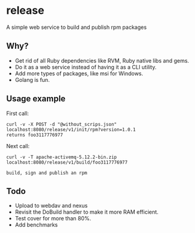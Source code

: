 # release
A simple web service to build and publish rpm packages 

## Why?

* Get rid of all Ruby dependencies like RVM, Ruby native libs and gems.
* Do it as a web service instead of having it as a CLI utility.
* Add more types of packages, like msi for Windows.
* Golang is fun.

## Usage example
First call:

```shell
curl -v -X POST -d "@without_scrips.json" localhost:8080/release/v1/init/rpm?version=1.0.1
returns foo3117776977 
``` 

Next call:

```shell
curl -v -T apache-activemq-5.12.2-bin.zip  localhost:8080/release/v1/build/foo3117776977

build, sign and publish an rpm
``` 

## Todo
* Upload to webdav and nexus
* Revisit the DoBuild handler to make it more RAM efficient.
* Test cover for more than 80%.
* Add benchmarks

